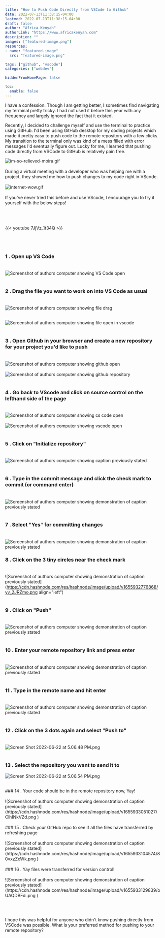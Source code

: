 ```yaml
---
title: "How to Push Code Directly from VSCode to Github"
date: 2022-07-13T11:38:15-04:00
lastmod: 2022-07-13T11:38:15-04:00
draft: false
author: "Africa Kenyah"
authorLink: "https://www.africakenyah.com"
description: ""
images: ["featured-image.png"]
resources:
- name: "featured-image"
  src: "featured-image.png"

tags: ["github", "vscode"]
categories: ["webdev"]

hiddenFromHomePage: false

toc:
  enable: false
---
```

I have a confession. Though I am getting better, I sometimes find navigating my terminal pretty tricky. I had not used it before this year with any frequency and largely ignored the fact that it existed. 

Recently, I decided to challenge myself and use the terminal to practice using GitHub. I'd been using GitHub desktop for my coding projects which made it pretty easy to push code to the remote repository with a few clicks. My transition to the terminal only was kind of a mess filled with error messages I'd eventually figure out. Lucky for me, I learned that pushing code directly from VSCode to GitHub is relatively pain free.

![im-so-relieved-moira.gif](https://cdn.hashnode.com/res/hashnode/image/upload/v1655934151174/S64uTYPrs.gif )<br><br>
During a virtual meeting with a developer who was helping me with a project, they showed me how to push changes to my code right in VScode.<br><br> 
![internet-wow.gif](https://cdn.hashnode.com/res/hashnode/image/upload/v1655934231372/JUfLxPv_W.gif )<br><br>
If you've never tried this before and use VScode, I encourage you to try it yourself with the below steps! <br><br><br><br>

{{< youtube 7JjVz_1t34Q >}}<br><br><br><br>


### 1 . Open up VS Code<br><br>
![Screenshot of authors computer showing VS Code open](https://cdn.hashnode.com/res/hashnode/image/upload/v1655932194183/62ZSu0YDR.png )
<br><br>
### 2 . Drag the file you want to work on into VS Code as usual<br><br>
![Screenshot of authors computer showing file drag](https://cdn.hashnode.com/res/hashnode/image/upload/v1655932223749/Jb2Wjufdz.png )<br><br>

![Screenshot of authors computer showing file open in vscode](https://cdn.hashnode.com/res/hashnode/image/upload/v1655932501340/WfbnTYia9.png )
<br><br>
### 3 . Open Github in your browser and create a new repository for your project you'd like to push<br><br>
![Screenshot of authors computer showing github open](https://cdn.hashnode.com/res/hashnode/image/upload/v1655932456128/BB37KvEkm.png )
<br><br>
![Screenshot of authors computer showing github repository](https://cdn.hashnode.com/res/hashnode/image/upload/v1655932528818/9aQ2-QzJX.png )
<br><br>
### 4 . Go back to VScode and click on source control on the lefthand side of the page<br><br>
![Screenshot of authors computer showing cs code open](https://cdn.hashnode.com/res/hashnode/image/upload/v1655932537764/eyIJxH6id.png )
<br><br>
![Screenshot of authors computer showing vscode open](https://cdn.hashnode.com/res/hashnode/image/upload/v1655932668080/3PPDB7Qa8.png )<br>
<br>
### 5 . Click on "Initialize repository"<br><br>
![Screenshot of authors computer showing caption previously stated](https://cdn.hashnode.com/res/hashnode/image/upload/v1655932642081/r1YcvHV6a.png)
<br><br>

### 6 . Type in the commit message and click the check mark to commit (or command enter)<br><br>
![Screenshot of authors computer showing demonstration of caption previously stated](https://cdn.hashnode.com/res/hashnode/image/upload/v1655932716043/cD8CQbCyJ.png )
<br><br>
### 7 . Select "Yes" for committing changes<br><br>
![Screenshot of authors computer showing demonstration of caption previously stated](https://cdn.hashnode.com/res/hashnode/image/upload/v1655932752092/Hw-36Wkyf.png )
<br>
### 8 . Click on the 3 tiny circles near the check mark<br><br>
![Screenshot of authors computer showing demonstration of caption previously stated](https://cdn.hashnode.com/res/hashnode/image/upload/v1655932776868/yv_2JRZmo.png align="left")
<br><br>
### 9 . Click on "Push"<br><br>
![Screenshot of authors computer showing demonstration of caption previously stated](https://cdn.hashnode.com/res/hashnode/image/upload/v1655932825467/ZBsYEcoji.png )
<br><br>
### 10 . Enter your remote repository link and press enter<br><br>
![Screenshot of authors computer showing demonstration of caption previously stated](https://cdn.hashnode.com/res/hashnode/image/upload/v1655932860906/6F8RB2vbR.png )<br>
<br>
### 11 . Type in the remote name and hit enter<br><br>
![Screenshot of authors computer showing demonstration of caption previously stated](https://cdn.hashnode.com/res/hashnode/image/upload/v1655932914657/aIl1Kx-DT.png )<br>
<br>

### 12 . Click on the 3 dots again and select "Push to"<br><br>
![Screen Shot 2022-06-22 at 5.06.48 PM.png](https://cdn.hashnode.com/res/hashnode/image/upload/v1655932963207/gD9DNx9uA.png )<br>
<br>
### 13 . Select the repository you want to send it to
![Screen Shot 2022-06-22 at 5.06.54 PM.png](https://cdn.hashnode.com/res/hashnode/image/upload/v1655933021384/plieNWnf_.png)

<br>
### 14 . Your code should be in the remote repository now, Yay!<br><br>
![Screenshot of authors computer showing demonstration of caption previously stated](https://cdn.hashnode.com/res/hashnode/image/upload/v1655933051027/ClhINkVZd.png )<br>
<br>
### 15 . Check your GitHub repo to see if all the files have transferred by refreshing page<br><br>
![Screenshot of authors computer showing demonstration of caption previously stated](https://cdn.hashnode.com/res/hashnode/image/upload/v1655933104574/80vxzZeWk.png )
<br><br>
### 16 . Yay files were transferred for version control!<br><br>
![Screenshot of authors computer showing demonstration of caption previously stated](https://cdn.hashnode.com/res/hashnode/image/upload/v1655933129839/oUAQDBFdi.png )

<br><br>

I hope this was helpful for anyone who didn't know pushing directly from VSCode was possible. What is your preferred method for pushing to your remote repository?


